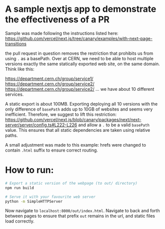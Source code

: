 # A sample nextjs app to demonstrate the effectiveness of a PR

Sample was made following the instructions listed here: https://github.com/vercel/next.js/tree/canary/examples/with-next-page-transitions

the pull request in question removes the restriction that prohibits us from using `.` as a basePath. Over at CERN, we need to be able to host multiple versions exactly the same statically exported web site, on the same domain. Think like this:

https://department.cern.ch/group/service1/
https://department.cern.ch/group/service2/
https://department.cern.ch/group/service2/
... we have about 10 different services.

A static export is about 100MB. Exporting deploying all 10 versions with the only difference of `basePath` adds up to 10GB of websites and seems very inefficient. Therefore, we suggest to lift this restriction: https://github.com/vercel/next.js/blob/canary/packages/next/next-server/server/config.ts#L222-L226 and allow a `.` to be a valid `basePath` value. This ensures that all static dependencies are taken using relative paths.

A small adjustment was made to this example: hrefs were changed to contain `.html` suffix to ensure correct routing.

# How to run:

``` bash
# Export a static version of the webpage (to out/ directory)
npm run build

# Serve it with your favourite web server
python -m SimpleHTTPServer
```

Now navigate to `localhost:8000/out/index.html`. Navigate to back and forth between pages to ensure that prefix `out` remains in the url, and static files load correctly.

